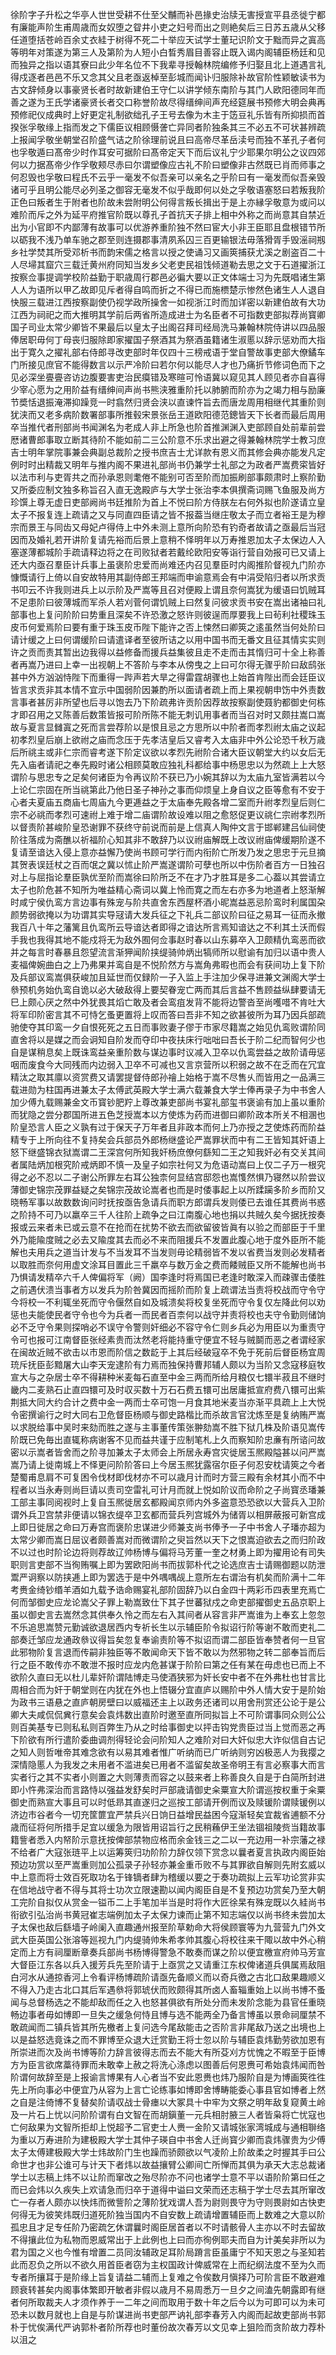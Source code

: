 <!-- { "loadSidebar": true } -->
徐阶字子升松之华亭人世世受耕不仕至父黼而补邑掾史治牍无害授宣平县丞徙宁都有廉能声阶生甫周歳而女奴堕之眢井小吏之妇号而出之则絶矣后三日苏五歳从父移任道堕括苍岭百余丈衣絓于树得不死二十举应天试学士董玘识阶文于黜而异之寘高等明年对策遂为第三人及第阶为人短小白晳秀眉目善容止既入谒内阁辅臣杨廷和见而独异之指以语其寮曰此少年名位不下我辈寻授翰林院编修予归娶且北上道遇言礼得戍逐者邑邑不乐又念其父且老亟返棹至彭城而闻讣归服除补故官阶性颖敏读书为古文辞倾身以事豪贤长者时故新建伯王守仁以讲学倾东南阶与其门人欧阳德同年而善之遂为王氏学诸豪贤长者交口称誉阶故尽得缙绅间声充经筵展书预修大明会典再预修祀仪成典时上好更定礼制欲绌孔子王号去像为木主于笾豆礼乐皆有所抑损而首揆张孚敬缘上指而发之下儒臣议相顾慑詟亡异同者阶独条其三不必五不可状甚辨疏上报闻孚敬坐朝堂召阶盛气诘之阶徐理前说且曰高帝尽革岳渎号而独不革孔子者何也孚敬遁曰髙帝少时作耳安可据阶曰髙帝定天下而后议礼宁少耶果尔明公之议四郊何以力据髙帝少作孚敬颊尽赤曰尔谓塑像应古礼不阶曰塑像非古然既已肖而师事之何忍毁也孚敬曰程氏不云乎一毫发不似吾亲可以亲名之乎阶曰有一毫发而似吾亲毁诸可乎且明公能尽必列圣之御容无毫发不似乎哉即何以处之孚敬语塞怒曰若叛我阶正色曰叛者生于附者也阶故未尝附明公何得言叛长揖出于是上亦縁孚敬意为或问以难阶而斥之外为延平府推官阶既以尊孔子首抗天子排上相中外称之而尚意其自禁近出为小官即不内鄙薄有故事可以优游养重阶独不然曰宦大小非王臣耶且盘根错节所以砺我不浅乃单车驰之郡至则连摄郡事清夙系囚三百更输银法毋落猾胥手毁滛祠剏乡社学焚其所受邓析书而韵宋儒之格言以授之使诵习又画筴捕获尤溪之剧盗百二十人尽埽其窟穴三载迁黄州府同知当发乡父老吏民祖饯倾道勒去思之文于石道擢浙江按察佥事提调学校阶益勤于职歳周行郡邑必徧大要以正文体端士习为先既唱诸生第人人为语所以甲乙故即见斥者得自鸣而折之不得已而施槚楚示惨然色诸生人人退自快服三载进江西按察副使仍视学政所操舍一如视浙江时而加详密以新建伯故有大功江西为祠祀之而大推明其学前后两省所造成进士为名臣者不可指数吏部拟荐尚寳卿国子司业太常少卿皆不果最后以皇太子出阁召拜司经局洗马兼翰林院侍讲以四品服俸居职毋何丁母丧归服除即家擢国子祭酒其为祭酒虽籍诸生淑慝以辞示惩劝而大指出于寛久之擢礼部右侍郎寻改吏部时年仅四十三榜戒语于堂自警故事吏部大僚鐍车门所接见庶官不能得数言以示严冷阶曰若尔何以能尽人才也乃痛折节修词色而下之见必深坐亹亹咨访边腹要害吏治民瘼错及寒暄可怜语冀以窥见其人顾见者亦自喜得少宰心愿为之用阶益有缙绅间声尚书熊浃雅重阶托以肺腑而阶亦为之竭力相与励廉节奬恬退振淹滞抑躁竞一时翕然归贤会浃以直谏忤旨去而唐龙周用相继代其重阶则犹浃而又老多病阶数署部事所推毂宋景张岳王道欧阳德范鏓皆天下长者而最后周用卒当推代者刑部尚书闻渊名为老成人非上所急也阶首推渊渊入吏部顾自处前辈前尝厯诸曹郎事取立断其待阶不能如前二三公阶意不乐求出避之得兼翰林院学士教习庶吉士明年掌院事兼会典副总裁阶之授书庶吉士尤详款有恩义而其修会典亦能发凡定例时时出精裁又明年与推内阁不果进礼部尚书仍兼学士礼部之为政者严嵩费寀皆好以法市利与吏胥共之而孙承恩则耄倦不能别可否至阶而加振刷部事颇肃时上察阶勤又所委应制文独多称旨召入直无逸殿庐与大学士张治李本俱撰斋词赐飞鱼服及尚方珍馔上尊无虚日吏部阙尚书廷推阶为首上不悦曰阶方侍朕左右何外拟也阶遂请立皇太子不报复连上疏请之又与同直四臣请之皆不报葢当继庄敬太子而立者裕王是为穆宗而景王与同齿又母妃卢得侍上中外未测上意所向阶恐有钓奇者故请之亟最后当冠因而及婚礼若开讲阶复请先裕而后景上意稍不怿明年以万寿推恩加太子太保边人入塞遂薄都城阶手疏请释边将之在司败狱者若戴纶欧阳安等诣行营自効报可已又请上还大内亟召羣臣计兵事上虽褒阶忠爱而尚难还内召见羣臣时内阁推阶督视九门阶亦慷慨请行上倚以自安故特用其副侍郎王邦端而申谕意焉会有中涓受陷归者以所求贡书叩云不许我则进兵上以示阶及严嵩等且召对便殿上谓且奈何嵩犹为缓语曰饥贼耳不足患阶曰彼薄城而军杀人若刈菅何谓饥贼上曰然复问彼求贡书安在嵩出诸袖曰礼部事也上复问阶阶曰势重且深矣不许恐激之怒许则彼逞而厚要我上曰茍利社稷珠玉皮币何爱焉阶曰要有重于珠玉皮币陛下能许之否上悚然曰卿筴之逺虽然当何处阶曰请计缓之上曰何谓缓阶曰请遣译者至彼所诘之以用中国书而无番文且征其情实实则许之贡而责其暂出边我得以益修备而援兵益集彼且走不走而击其惰归可十全上称善者再嵩乃进曰上幸一出视朝上不答阶与李本从傍曳之上曰可尔得无骤乎阶曰敌鸱张甚中外方汹汹恃陛下而重得一跸声若大旱之得雷霆胡骤也上始首肯陛出而会廷臣议皆言求贡非其本情不宜示中国弱阶因兼酌所以面请者疏上而上果视朝申饬中外责数言事者甚厉非所望也后寻以饱去乃下阶疏弗许贡阶因荐故按察副使聂豹都御史何栋才即召用之又陈善后数策皆报可阶所陈不能无刺讥用事者而当召对时又颇拄嵩口嵩故与夏言显雠寘之死而言尝荐阶以是恨且忌之方思所以中阶者而孝烈祔太庙之议起初孝烈皇后崩上欲祔之庙而念压于先孝洁皇后又睿考入太庙非中外公论恐千秋万歳后所祧主或非仁宗而睿考遂下阶定议欲以孝烈先祔阶合诸大臣议朝堂大约以女后无先入庙者请祀之奉先殿时诸公相顾莫敢应独礼科都给事中杨思忠以为然疏上上大怒谓阶与思忠专之足矣何诸臣为令再议阶不获已乃小婉其辞以为太庙九室皆满若以今上论仁宗固在所当祧第此乃他日圣子神孙之事而仰烦皇上身自议之臣等愈有不安于心者夫夏庙五商庙七周庙九今更逓益之于太庙奉先殿各增二室而升祔孝烈皇后则仁宗不必祧而孝烈可速祔上难于增二庙谓阶故设难以阻之愈怒促更议祧仁宗祔孝烈所以督责阶甚峻阶皇恐谢罪不获终守前说而前是上信真人陶仲文言于邯郸建吕仙祠使阶往落成为斋醮以祈福阶心知其非不敢辞乃以议祔庙解既上改议祔庙俾缓期阶遂不复请至谙达入侵上意亦益懈乃使尚书顾可学行而内衔阶亡所发乃发之思忠于元旦摘其贺表误廷杖之百而氓之冀以怵止阶严嵩遂谓阶可孽也所以中伤阶者百方一日独召对上与屈指论羣臣孰优至阶而嵩徐曰阶所乏不在才乃才胜耳是多二心葢以其尝请立太子也阶危甚不知所为唯益精心斋词以冀上怜而寛之而左右亦多为地道者上怒渐解时咸宁侯仇鸾方言边事有殊宠与阶共直舍东西屋杯酒小昵嵩益恶忌阶鸾时利属国朶颜势弱欲掩以为功谓其实导冦请大发兵征之下礼兵二部议阶曰征之易耳一征而永撤我百八十年之藩篱且仇鸾所云导谙达者即得之谙达所言焉知谙达之不利其土沃而假手我也我得其地不能戍将无为敌外囿何佥事赵时春以山东募卒入卫颇精仇鸾恶而欲并之每言时春暴且怨望流言渐狎闻阶挟缇骑帅炳出犒师所以慰谕有加归以语中贵人麦福俾婉曲白之上乃弗果并鸾自是不悦阶然方与嵩角弗暇也而会有获间功上复下阶及兵部议鸾嵩俱获峻加且延世而仅録阶一子入监上手注加少保寻进兼文渊阁大学士叅预机务始仇鸾自诡以必大破敌得上要契眷宠亡两而其后言益不售顾益纵肆要请无巳上颇心厌之然中外犹畏其熖亡敢及者会鸾疽发背不能将边警沓至尚嚄唶不肯吐大将军印阶密言其不可恃乞蚤更置将上叹而答曰吾非不知之欲甚彼所为耳乃因兵部疏驰使夺其印鸾一夕自恨死死之五日而事败妻子僇于市家尽籍嵩之始见仇鸾败谓阶同直舍将以是媒之而会诇知自阶发而夺印中夜扶床行咄咄曰吾长于阶二纪而智何少也自是谋稍息矣上既诛鸾益亲重阶数与谋边事时议减入卫卒以仇鸾尝益之故阶请毋惩咽而废食今大同残而内边弱入卫卒不可减也又言京营所以积弱之故不在乏而在冗宜精汰之取其廪以资赏费又请罢提督侍郎孙禬上始格于嵩不尽售乆而皆用之一品满三载进勋为柱国再进兼太子太傅武英殿大学士满六载兼食大学士俸再录子为中书舍人加少傅九载赐兼金文币寳钞肥羜上尊改兼吏部尚书宴礼部玺书褒谕有加上虽以重阶而犹隐之尝分郡国所进五色芝授嵩本以方使炼为药而进御曰卿阶政本所关不相溷也阶皇恐言人臣之义孰有过于保天子万年者且非政本而何上乃亦授之芝使炼药而阶益精专于上所向往不复持矣会兵部员外郎杨继盛论严嵩罪状而中有二王皆知其奸语上怒下继盛锦衣狱嵩谓二王深宫何所知我奸杨庶僚何繇知二王之知我奸必有交关其间者属陆炳加根究阶戒炳即不慎一及皇子如宗社何又为危语动嵩曰上仅二子万一根究得之必不忍以二子谢公所罪左右耳公独柰何显结宫邸怨也嵩愯然惧乃寝然以阶尝议薄御史锦宗茂罪益疑之矣锦宗茂故论嵩者也而是时倭事起上以所蹂躏多阶乡而阶又晓畅军事以故数数询问时抚按亟告急请兵而职方郎谓兵发则倭已去谁任其费尚书惑之阶持不可乃以羸卒三千人往阶上疏争之曰江南腹心地也捐以共贼久矣今据抚按奏报或云来者未已或云意不在抢而在扰势不欲去而欲留彼皆眞有以验之而部臣于千里外乃能隃度贼之必去又隃度其去而必不来而阻援兵不发置此腹心地于度外臣所不能解也夫用兵之道当计发与不当发耳不当发则毋论精弱皆不发以省费当发则必发精者以取胜而奈何用虚文涂耳目置此三千羸卒与数万金之费而餧贼臣又所不能解也尚书乃惧请发精卒六千人俾偏将军（阙）国李逢时将焉国已老逢时敢深入而疎骤击倭胜之前遇伏溃当事者方以发兵为阶咎冀因而摇阶而阶复上疏谓法当责将校战而守令守今将校一不利辄坐死而守令偃然自如及城溃矣将校复坐死而守令复仅左降此何以劝惩也夫能使民者守令也今为兵者一而民者百柰何以战守并责将校也夫守令勤则储饷必不乏守令果则探哨必不误守令警则奸细必不容守令仁则乡兵必为用臣以为重责守令可也报可江南督臣张经素贵而汰然老将能持重守便宜不轻与贼鬬而恶之者谓经家在闽故近贼不欲击以市恩而阶信之数龁于上其后经破寇卒不免于死前后督臣杨宜周珫斥抚臣彭黯屠大山李天宠逮阶有力焉而独保持曹邦辅人颇以为当阶又念寇移庭牧宣大与之杂居士卒不得耕种米麦每石直至中金三两而所给月粮仅七镮半菽且不继时畿内二麦熟石止直四镮可及时収买数十万石石费五镮可出居庸抵宣府费八镮可出紫荆抵大同大约合计之费中金一两而士卒可饱一月食其地米麦当亦渐平具疏上上大悦令密撰谕行之时大同右卫危督臣杨顺与御史路楷比而杀故言官沈炼至是复纳贿严嵩以求脱给事中吴时来劾而胜之遂与主事董传策张翀劾嵩不胜下狱几株及阶语见嵩传阶既已免毎出直辄称病谢客不见而益共谨于应制笔札上久而察知阶忠亷有所谘问故密以示嵩者皆舍而之阶寻加兼太子太师会上所居永寿宫灾徙居玉熈殿隘甚以问严嵩嵩乃请上徙南城上不怿更问阶阶答曰上今居玉熈犹露宿尔臣子何忍安枕请筴之今者楚蜀甫息肩不可复困令伐材即伐材亦不可以歳月计而时方营三殿有余材其小而不中程者以当永寿则尚巨请以责司空雷礼可计月而就上悦如阶议而命阶之子尚寳丞璠兼工部主事同阅视时上复自玉熈徙居玄都殿闻京师内外多盗意恐恐欲以大营兵入卫阶谓外兵卫宫禁非便请以锦衣缇卒卫玄都而营兵列宫城外为储胥以相屏蔽报可新宫成上即日徙居之命曰万寿宫而褒阶忠谋进少师兼支尚书俸予一子中书舍人子璠亦超为太常少卿而嵩日屈议者颇善嵩对而微谓阶之臾旨然以天下之恨嵩迫欲去之而归阶政不以过也时阶论边将则荐故辽帅杨博与偏将马芳董一奎之材勇上即为擢用论有司失职则言吏部不当徇贿嘱上即为罢欧阳尚书而拔郭朴代之论选庶吉士请赐御题以防泄鬻严诇察以防挟逓上即为罢选于是中外喁喁觇上意所左右谓治有机矣而阶满十二年考赉金绮钞缗羊酒如九载予诰命赐宴礼部阶固辞乃以白金四十两彩币四表里充焉亡何而邹御史应龙论嵩父子罪上勒嵩致仕下其子世蕃狱戍之命吏部擢御史五品京职上虽以御史言去嵩然念其供奉久怜之而左右入其间者从容言非严嵩谁为上奉玄上忽忽不乐追思嵩赞元勤诚欲退居西内专祈长生以示辅臣阶令拟诏行阶等谢不敢而吏礼二部奏迁邹应龙通政叅议得旨矣忽复奉谕责阶等不拟诏而谓二部臣皆奉赞者何一旦官此邪物阶复言退而传嗣非独臣等不敢闻命天下皆不敢以为然邪物之转二部奉旨而后行之臣不敢传亦不敢泄不报时应龙内危甚谋于阶阶曰第之任有某在毋虑也已而上不欲阶久直曰无以杜儿辈奸阶谓陆博走马使酒狭邪为奸长安中者不在外弗杜也甘言比周相合而为奸于朝堂则在内犹在外也上悟辍分宜直庐以赐阶中外人情大安于是阶始为政书三语悬之直庐朝房壁曰以威福还主上以政务还诸司以用舍刑赏还公论于是公卿大夫咸侃侃兾行意矣会袁炜数出直阶时邀至直所同拟旨上不可阶谓事同众则公公则百美基专已则私私则百弊生乃从之时给事御史以抨击钩党贵臣过当上觉而恶之再下阶欲有所行遣阶委曲调剂得轻论会问阶知人之难阶对曰大奸似忠大诈似信自古记之知人则哲唯帝其难念欲有以易其难者惟广听纳而已广听纳则穷凶极恶人为我撄之深情隐慝人为我发之未用者不滥进矣已用者不滥留矣故圣帝明王有言必察事大而言实者行之其不实者小则置之大则薄责而容之以鼓来者上称善良久自是于白简所封进即小忤弗深治而言路恃以强益发舒矣时戸部歳请御史籴粟宣大阶谓巡按权重于籴粟御史而熟宣大事且可以时低昻其直遂归之巡按工部请开例而议及赎锾阶谓赎锾例以济边市谷者今一切充筐篚宜严禁兵兴日饷日益增民益困今寇渐轻矣宜裁省逋额不分歳而征将何所措手足宜以缓急为限皆用诏旨行之民稍蘓伊王坐法锢祖陵赀当籍故事籍訾者悉入内帑阶示意抚按俾部禁物应格而余金钱三之二以一充边用一补宗藩之禄不给者广大寇张琏平上以运筹筴归功阶阶力辞仅领下赏念以曩者夏言执政内阁臣始预边功赏以至严嵩重则加公孤录子孙轻亦兼金重币败不与其罪欲自解则先附玄威以中上意而将士效百死取功名于锋镝者肆为稽缓以要之于奏功疏拟上云军功论赏非实在信地战守者不得与其将士功次立限速勘以闻内阁臣自是不复预边功赏矣乃至大朝工完阶自拟仅从赏金一镒币二上手笔加半当是时将作大匠徐杲有殊宠既以久絓尚书衔欲引弘治尚书黄冠崔志端例加太子太保力谏而止第不知志端仅以尚书终未尝加太子太保也敌后繇墙子岭阑入直趣通州报至阶草勅命大将侯顾寰等为九营营九门外文武大臣英国公张溶等廵视九门内缇骑帅朱希孝帅其腹心将校往来干陬以故中外心稍定而上方有祠厘断章奏兵部尚书杨博得警急不敢奏而谋之阶以便宜檄宣府帅马芳宣大督臣江东各以兵入援芳兵先至阶请于上亟赏之又请重江东权俾诸道兵俱属焉敌阻白河水从通掠香河上令看评杨博疏阶请亟先备顺义而以奇兵徼之古北口敌果趣顺义不得入乃走古北口其后军遇叅将郭琥伏而败颇得其所卤人畜辎重始上以尚书博不蚤闻与总督杨选之不能却敌而任之入也怒甚俱欲有所处分而未发阶念能为县官任重晓畅边事者毋如博即一旦失之缓急何恃且博与选不能两全乃备言博虽以景命祠厘禁不敢疏闻而二镇兵皆其所先檄者上复问选今尾敌能击之否阶言非尾敌乃送之出境也上以是益怒选竟诛之而不罪博至众退大迁赏勤王将士忽以阶与辅臣袁炜勤劳欲加恩有所崇进而次及尚书博等阶力辞言彼得志而去不能大有所芟刈方忧愧之不暇至于臣博方为臣言欲席藁待罪而未敢幸上赦之将洗心涤虑以图善后何恩赉可希始袁炜闻而咎阶谓何故辞至是上报谕言博果有人心者当不安此恩赉也炜乃服阶自是为博画筴徃徃先上所向事必中便宜乃从容为上言亡论练事如博即舍博畴能委心事县官如博者上然之自是注倚博不复替矣阶请収战士骨瘗以大冢具十中牢为文祭之明年敌复窥黄土岭及一片石上忧以问阶阶谓有白文智在而胡鎭董一元兵相肘腋三人者皆枭将亡忧寇也亡何敌果为文智所拒却上悦超予二官吏士人赉一金阶又请城张家湾城成与通相聨络为重以万寿进阶为建极殿大学士其仲子瑛自中书舍人迁尚寳少卿而袁炜骤贵为少傅太子太傅建极殿大学士炜故阶门生也躁而骄颇欲以气凌阶上阶故柔之时握其手曰公命世才也非公谁可与计天下者炜以故益攘臂公卿间亡所惮而其俱为承天大志总裁诸学士以志稿上炜不以让阶而窜改之殆尽阶亦不问也诸学士意不平以语阶阶第曰任之而已会炜以久疾失上欢请急而归卒于道得中谥曰文荣而还志稿于学士尽去其所窜改亡一存者人颇亦以快炜而微訾阶之薄阶犹戏谓人吾为尉则畏守为守则畏尉如古快吏何得无为彼笑炜既归道死阶独当国内不自安数上疏请增置辅臣而上数难之大意以阶孤忠且才足专任阶乃密疏乞休谓曩时阁臣居首者以不时请骸骨人主亦以不时去留故不得攘此位为私物而恩威常出于上此例也上曰而亦徇例耶夫而自为计美矣非所以为君为国之义也今惟有增置二员同汝辅政足耳阶局蹐言臣虽庸宁不知天恩之与圣知若此而忍负之所以不欲久用首臣者窃为主权国政计俾威常在上而纪纲法度不至为久而专者所攘耳于是阶缘上旨复请益二辅而上复难之令俟数月愼择乃可阶言臣不敢避难顾衰转甚矣内阁事体繁即开敏者非假以歳月不易周悉万一旦夕之间溘先朝露即有继者何所取裁夫人才须作养于一二年之间而取用于数十年之后今以为可即可以为未可恐未以数月就也上自是与阶谋进尚书吏部严讷礼部李春芳入内阁而起故吏部尚书郭朴于忧俟满代严讷郭朴者阶所荐也时董份故次春芳以文见幸上狙险而贪阶故力荐朴以沮之
